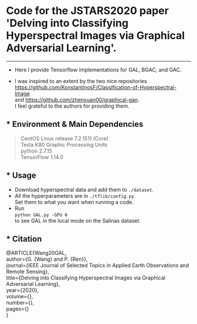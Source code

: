 # Code for the JSTARS2020 paper 'Delving into Classifying Hyperspectral Images via Graphical Adversarial Learning'.
---------------------------------------------
* Here I provide Tensorflow implementations for GAL, BGAC, and GAC.

* I was inspired to an extent by the two nice repositories <br> <https://github.com/KonstantinosF/Classification-of-Hyperspectral-Image> <br>
and <https://github.com/zhenxuan00/graphical-gan>. <br>
I feel grateful to the authors for providing them.

## * Environment & Main Dependencies
>CentOS Linux release 7.2.1511 (Core)<br>
>Tesla K80 Graphic Processing Units<br>
>python 2.7.15<br>
>TensorFlow 1.14.0

## * Usage
* Download hyperspectral data and add them to `./dataset`.<br>
* All the hyperparameters are in `./tflib/config.py`.<br>
Set them to what you want when running a code.<br>
* Run<br>
`python GAL.py -GPU 0` <br> 
to see GAL in the local mode on the Salinas dataset.

## * Citation

@ARTICLE{Wang20GAL, <br> 
    author={G. {Wang} and P. {Ren}}, <br> 
    journal={IEEE Journal of Selected Topics in Applied Earth Observations and Remote Sensing}, <br> 
    title={Delving into Classifying Hyperspectral Images via Graphical Adversarial Learning}, <br> 
    year={2020}, <br> 
    volume={}, <br> 
    number={}, <br> 
    pages={} <br> 
  }

